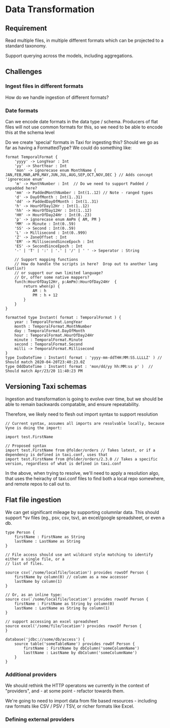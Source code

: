 # Data Transformation

## Requirement
Read multiple files, in multiple different formats which can be
projected to a standard taxonomy.

Support querying across the models, including aggregations.

## Challenges

### Ingest files in different formats
How do we handle ingestion of different formats?

### Date formats
Can we encode date formats in the data type / schema. Producers of flat files
will not use common formats for this, so we need to be able to encode this at the schema level

Do we create 'special' formats in Taxi for ingesting this?  Should we go as far as having a FormattedType?
We could do something like:

```
format TemporalFormat {
    'yyyy' -> LongYear : Int
    'yy' -> ShortYear : Int
    'mon' -> ignorecase enum MonthName { JAN,FEB,MAR,APR,MAY,JUN,JUL,AUG,SEP,OCT,NOV,DEC } // Adds concept 'ignorecase enum'
    'm' -> MonthNumber : Int  // Do we need to support Padded / unpadded here?
    'mm' -> PaddedMonthNumber : Int(1..12) // Note - ranged types
    'd' -> DayOfMonth : Int(1..31)
    'dd' -> PaddedDayOfMonth : Int(1..31)
    'h' -> HourOfDay12Hr : Int(1..12)
    'hh' -> HourOfDay12Hr : Int(1..12)
    'HH' -> HourOfDay24Hr : Int(0..23)
    'p' -> ignorecase enum AmPm { AM, PM }
    'MM' -> Minute : Int(0..59)
    'SS' -> Second : Int(0..59)
    'L' -> Millisecond : Int(0..999)
    'Z' -> ZoneOffset : Int
    'EM' -> MillisecondSinceEpoch : Int
    'ES' -> SecondSinceEpoch : Int
    '-' | 'T' | ':' | '.' | '/' | ' ' -> Seperator : String

    // Support mapping functions
    // How do handle the scripts in here?  Drop out to another lang (kotlin?)
    // or support our own limited language?
    // Or, offer some native mappers?
    fun(h:HourOfDay12Hr, p:AmPm):HourOfDay24Hr  {
        return when(p) {
            AM : h
            PM : h + 12 
        }
    } 
}

formatted type Instant( format : TemporalFormat ) {
    year : TemporalFormat.LongYear
    month : TemporalFormat.MonthNumber
    day : TemporalFormat.DayOfMonth
    hour : TemporalFormat.HourOfDay24Hr
    minute : TemporalFormat.Minute
    second : TemporalFormat.Second
    milli -> TemporalFormat.Millisecond
}
type IsoDateTime : Instant( format : 'yyyy-mm-ddTHH:MM:SS.LLLLZ' ) // Should match 2020-04-20T23:40:23.0Z
type OddDateTime : Instant( format : 'mon/dd/yy hh:MM:ss p' )  // Should match Apr/23/20 11:40:23 PM
```


## Versioning Taxi schemas
Ingestion and transformation is going to evolve over time, but we should be able to remain
backwards compatable, and ensure repeatability.

Therefore, we likely need to flesh out import syntax to support resolution

```
// Current syntax, assumes all imports are resolvable locally, because Vyne is doing the import:

import test.FirstName

// Proposed syntax
import test.FirstName from @folder/orders // Takes latest, or if a dependency is defined in taxi.conf, uses that
import test.FirstName from @folder/orders/2.3.0 // Takes a specific version, regardless of what is defined in taxi.conf
```

In the above, when trying to resolve, we'll need to apply a resolution algo, that uses the heirachy of taxi.conf
files to find both a local repo somewhere, and remote repos to call out to.

## Flat file ingestion

We can get significant mileage by supporting columnlar data.
This should support *sv files (eg., psv, csv, tsv), an excel/google spreadsheet, or even a db.

```
type Person {
    firstName : FirstName as String
    lastName : LastName as String
}

// File access should use ant wildcard style matching to identify either a single file, or a 
// list of files.

source csv(`/some/localfile/location') provides rowsOf Person {
    firstName by column(0) // column as a new accessor
    lastName by column(1)
}

// Or, as an inline type:
source csv(`/some/localfile/location') provides rowsOf Person {
    firstName : FirstName as String by column(0)
    lastName : LastName as String by column(1)
}

// support accessing an excel spreadsheet
source excel('/some/file/location') provides rowsOf Person {
}

database('jdbc://some/db/access') {
    source table('someTableName') provides rowOf Person {
        firstName : FirstName by dbColumn('someColumnName')
        lasttName : LastName by dbColumn('someColumnName')
    }
}
```


### Additional providers
We should rethink the HTTP operatons we currently in the context of "providers", and - at some point -
refactor towards them.

We're going to need to import data from file based resources - including raw formats like CSV / PSV / TSV, or
richer formats like Excel. 

### Defining external providers
